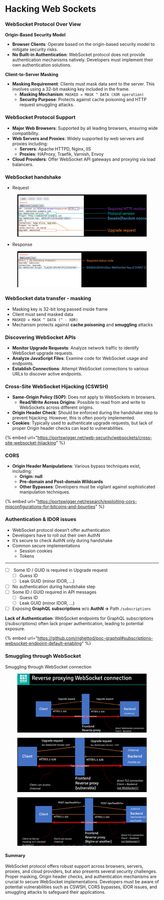 # Hacking Web Sockets

### WebSocket Protocol Over View

**Origin-Based Security Model**

* **Browser Clients**: Operate based on the origin-based security model to mitigate security risks.
* **No Built-in Authentication**: WebSocket protocol does not provide authentication mechanisms natively. Developers must implement their own authentication solutions.

**Client-to-Server Masking**

* **Masking Requirement**: Clients must mask data sent to the server. This involves using a 32-bit masking key included in the frame.
  * **Masking Mechanism**: `MASKED = MASK ^ DATA (XOR operation)`
  * **Security Purpose**: Protects against cache poisoning and HTTP request smuggling attacks.

### WebSocket Protocol Support

* **Major Web Browsers**: Supported by all leading browsers, ensuring wide compatibility.
* **Web Servers and Proxies**: Widely supported by web servers and proxies including:
  * **Servers**: Apache HTTPD, Nginx, IIS
  * **Proxies**: HAProxy, Traefik, Varnish, Envoy
* **Cloud Providers**: Offer WebSocket API gateways and proxying via load balancers.

### WebSocket handshake

* Request

<figure><img src="../.gitbook/assets/image (230).png" alt=""><figcaption></figcaption></figure>

* Response

<figure><img src="../.gitbook/assets/image (231).png" alt=""><figcaption></figcaption></figure>

### WebSocket data transfer - masking

* Masking key is 32-bit long passed inside frame&#x20;
* Client must send masked data &#x20;
* `MASKED = MASK ^ DATA (^ - XOR)`&#x20;
* Mechanism protects against **cache poisoning** and **smuggling** attacks

### Discovering WebSocket APIs

* **Monitor Upgrade Requests**: Analyze network traffic to identify WebSocket upgrade requests.
* **Analyze JavaScript Files**: Examine code for WebSocket usage and endpoints.
* **Establish Connections**: Attempt WebSocket connections to various URLs to discover active endpoints.

### Cross-Site WebSocket Hijacking (CSWSH)

* **Same-Origin Policy (SOP)**: Does not apply to WebSockets in browsers.
  * **Read/Write Across Origins**: Possible to read from and write to WebSockets across different origins.
* **Origin Header Check**: Should be enforced during the handshake step to prevent hijacking. However, this is often poorly implemented.
* **Cookies**: Typically used to authenticate upgrade requests, but lack of proper Origin header checks can lead to vulnerabilities.

{% embed url="https://portswigger.net/web-security/websockets/cross-site-websocket-hijacking" %}

### CORS

* **Origin Header Manipulations**: Various bypass techniques exist, including:
  * **Origin: null**
  * **Pre-domain and Post-domain Wildcards**
  * **Other Bypasses**: Developers must be vigilant against sophisticated manipulation techniques.

{% embed url="https://portswigger.net/research/exploiting-cors-misconfigurations-for-bitcoins-and-bounties" %}

### Authentication & IDOR issues

* WebSocket protocol doesn’t offer authentication&#x20;
* Developers have to roll out their own AuthN&#x20;
* It’s secure to check AuthN only during handshake&#x20;
* Common secure implementations&#x20;
  * Session cookies&#x20;
  * Tokens

***

* [ ] &#x20;Some ID / GUID is required in Upgrade request
  * [ ] Guess ID&#x20;
  * [ ] Leak GUID (minor IDOR, …)
* [ ] No authentication during handshake step&#x20;
* [ ] Some ID / GUID required in API messages&#x20;
  * [ ] Guess ID&#x20;
  * [ ] Leak GUID (minor IDOR, …)
* [ ] Exposing **GraphQL** **subscriptions** w/o **AuthN ->** Path `/subscriptions`

**Lack of Authentication**: WebSocket endpoints for GraphQL subscriptions (/subscriptions) often lack proper authentication, leading to potential exposure.

{% embed url="https://github.com/righettod/poc-graphql#subscriptions-websocket-endpoint-default-enabling" %}

### Smuggling through WebSocket

Smuggling through WebSocket connection

<figure><img src="../.gitbook/assets/image (232).png" alt=""><figcaption></figcaption></figure>

<figure><img src="../.gitbook/assets/image (233).png" alt=""><figcaption></figcaption></figure>

<figure><img src="../.gitbook/assets/image (234).png" alt=""><figcaption></figcaption></figure>

#### Summary

WebSocket protocol offers robust support across browsers, servers, proxies, and cloud providers, but also presents several security challenges. Proper masking, Origin header checks, and authentication mechanisms are crucial to secure WebSocket implementations. Developers must be aware of potential vulnerabilities such as CSWSH, CORS bypasses, IDOR issues, and smuggling attacks to safeguard their applications.
